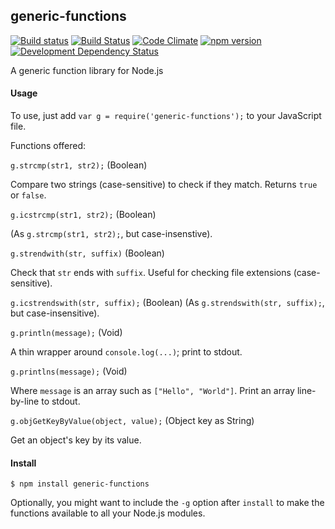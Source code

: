 ## generic-functions 
[![Build status](https://ci.appveyor.com/api/projects/status/github/stpettersens/genericFunctions-for-node?branch=master&svg=true)](https://ci.appveyor.com/project/stpettersens/genericFunctions-for-node) [![Build Status](https://travis-ci.org/stpettersens/genericFunctions-for-node.svg?branch=master)](https://travis-ci.org/stpettersens/genericFunctions-for-node) [![Code Climate](https://codeclimate.com/github/stpettersens/genericFunctions-for-node/badges/gpa.svg)](https://codeclimate.com/github/stpettersens/genericFunctions-for-node/code) [![npm version](https://badge.fury.io/js/generic-functions.svg)](http://npmjs.org/package/generic-functions) [![Development Dependency Status](https://david-dm.org/stpettersens/genericFunctions-for-node/dev-status.png?theme=shields.io)](https://david-dm.org/stpettersens/genericFunctions-for-node#info=devDependencies) 

A generic function library for Node.js

#### Usage #####

To use, just add `var g = require('generic-functions');` to your JavaScript file.

Functions offered:

`g.strcmp(str1, str2);` (Boolean)

Compare two strings (case-sensitive) to check if they match.
Returns `true` or `false`.

`g.icstrcmp(str1, str2);` (Boolean)

(As `g.strcmp(str1, str2);`, but case-insenstive).

`g.strendwith(str, suffix)` (Boolean)

Check that `str` ends with `suffix`. Useful for
checking file extensions (case-sensitive).

`g.icstrendswith(str, suffix);` (Boolean)
(As `g.strendswith(str, suffix);`, but case-insensitive).

`g.println(message);` (Void)

A thin wrapper around `console.log(...)`; print to stdout.

`g.printlns(message);` (Void)

Where `message` is an array such as `["Hello", "World"]`.
Print an array line-by-line to stdout.

`g.objGetKeyByValue(object, value);` (Object key as String)

Get an object's key by its value.

#### Install ####

`$ npm install generic-functions`

Optionally, you might want to include the `-g` option after `install` to make the functions
available to all your Node.js modules.
